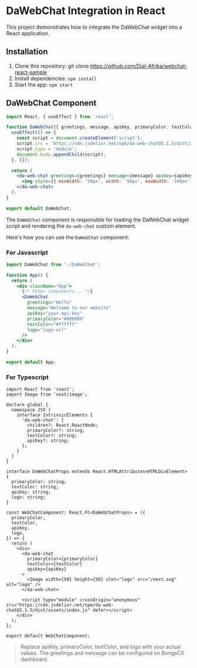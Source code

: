 # DaWebChat Integration in React

This project demonstrates how to integrate the DaWebChat widget into a React application.

## Installation
1. Clone this repository: git clone https://github.com/Dial-Afrika/webchat-react-sample
2. Install dependencies: `npm install`
3. Start the app: `npm start`

## DaWebChat Component
```jsx
import React, { useEffect } from 'react';

function DaWebChat({ greetings, message, apiKey, primaryColor, textColor, logo }) {
  useEffect(() => {
    const script = document.createElement('script');
    script.src = 'https://cdn.jsdelivr.net/npm/da-web-chat@2.1.5/dist/assets/index.js';
    script.type = 'module';
    document.body.appendChild(script);
  }, []);

  return (
    <da-web-chat greetings={greetings} message={message} apikey={apiKey} primaryColor={primaryColor} textcolor={textColor}>
      <img style={{ minWidth: '50px', width: '50px', maxWidth: '100px' }} src={logo} alt="Logo" />
    </da-web-chat>
  );
}

export default DaWebChat;
```

The `DaWebChat` component is responsible for loading the DaWebChat widget script and rendering the `da-web-chat` custom element.

Here's how you can use the `DaWebChat` component:

### For Javascript

```jsx
import DaWebChat from './DaWebChat';

function App() {
  return (
    <div className="App">
      {/* Other components... */}
      <DaWebChat
        greetings="Hello"
        message="Welcome to our website"
        apiKey="your-api-key"
        primaryColor="#000000"
        textColor="#ffffff"
        logo="logo-url"
      />
    </div>
  );
}

export default App;
```
### For Typescript

```tsx
import React from 'react';
import Image from 'next/image';

declare global {
  namespace JSX {
    interface IntrinsicElements {
      'da-web-chat': {
        children?: React.ReactNode;
        primaryColor?: string;
        textColor?: string;
        apiKey?: string;
      };
    }
  }
}

interface DaWebChatProps extends React.HTMLAttributes<HTMLDivElement> {
  primaryColor: string;
  textColor: string;
  apiKey: string;
  logo: string;
}

const WebChatComponent: React.FC<DaWebChatProps> = ({
  primaryColor,
  textColor,
  apiKey,
  logo,
}) => {
  return (
    <div>
      <da-web-chat
        primaryColor={primaryColor}
        textColor={textColor}
        apiKey={apiKey}
      >
        <Image width={50} height={50} slot="logo" src="/next.svg" alt="logo" />
      </da-web-chat>

      <script type="module" crossOrigin="anonymous" src="https://cdn.jsdelivr.net/npm/da-web-chat@2.1.5/dist/assets/index.js" defer></script>
    </div>
  );
};

export default WebChatComponent;
```

> Replace apiKey, primaryColor, textColor, and logo with your actual values. The greetings and message can be configured on BongaCX dashboard.

